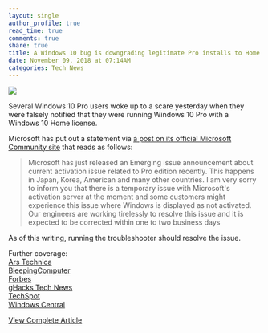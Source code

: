 ```yaml
---
layout: single
author_profile: true
read_time: true
comments: true
share: true
title: A Windows 10 bug is downgrading legitimate Pro installs to Home
date: November 09, 2018 at 07:14AM
categories: Tech News
---
```

<img class="align-center" src="%20http://ifttt.com/images/no_image_card.png">
<p><p>Several Windows 10 Pro users woke up to a scare yesterday when they were falsely notified that they were running Windows 10 Pro with a Windows 10 Home license.</p>
<p>Microsoft has put out a statement via <a href="https://answers.microsoft.com/en-us/windows/forum/all/windows-suddenly-deactivated/fe9a4ecf-2e2a-491d-a43e-b010c316d1c4?auth=1" rel="nofollow">a post on its official Microsoft Community site</a> that reads as follows:</p>
<blockquote>
<p>Microsoft has just released an Emerging issue announcement about current activation issue related to Pro edition recently. This happens in Japan, Korea, American and many other countries. I am very sorry to inform you that there is a temporary issue with Microsoft's activation server at the moment and some customers might experience this issue where Windows is displayed as not activated.<br />
Our engineers are working tirelessly to resolve this issue and it is expected to be corrected within one to two business days</p>
</blockquote>
<p>As of this writing, running the troubleshooter should resolve the issue.</p>
<p>Further coverage:<br />
<a href="https://arstechnica.com/gadgets/2018/11/some-windows-10-pro-installations-are-being-erroneously-deactivated/" rel="nofollow">Ars Technica</a><br />
<a href="https://www.bleepingcomputer.com/news/microsoft/microsoft-bug-is-deactivating-windows-10-pro-licenses-and-downgrading-to-home/" rel="nofollow">BleepingComputer</a><br />
<a href="https://www.forbes.com/sites/jasonevangelho/2018/11/08/windows-10-pro-licenses-are-being-downgraded-to-windows-10-home/#626511fd4c9f" rel="nofollow">Forbes</a><br />
<a href="https://www.ghacks.net/2018/11/08/microsoft-is-having-activation-server-issues-right-now/" rel="nofollow">gHacks Tech News</a><br />
<a href="https://www.techspot.com/news/77321-microsoft-working-fix-windows-10-pro-activation-bug.html" rel="nofollow">TechSpot</a><br />
<a href="https://www.windowscentral.com/windows-10s-activation-servers-suffer-issue-causing-pcs-lose-activated-status" rel="nofollow">Windows Central</a></p>
</p>
<a class="btn btn--info" href="https://alternativeto.net/news/2018/11/a-windows-10-bug-is-downgrading-legitimate-pro-installs-to-home">View Complete Article</a>
